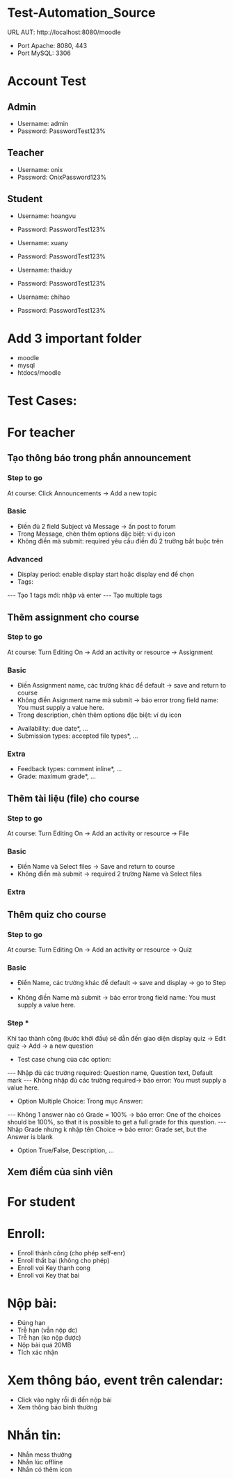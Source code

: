 # Test-Automation_Source

URL AUT: http://localhost:8080/moodle

- Port Apache: 8080, 443
- Port MySQL: 3306

# Account Test
## Admin
- Username: admin
- Password: PasswordTest123%

## Teacher
- Username: onix
- Password: OnixPassword123%

## Student
- Username: hoangvu
- Password: PasswordTest123%

- Username: xuany
- Password: PasswordTest123%

- Username: thaiduy
- Password: PasswordTest123%

- Username: chihao
- Password: PasswordTest123%

# Add 3 important folder

- moodle
- mysql
- htdocs/moodle

# Test Cases:

# For teacher

## Tạo thông báo trong phần announcement

### Step to go

At course: Click Announcements -> Add a new topic

### Basic

- Điền đủ 2 field Subject và Message -> ấn post to forum
- Trong Message, chèn thêm options đặc biệt: ví dụ icon
- Không điền mà submit: required yêu cầu điền đủ 2 trường bắt buộc trên

### Advanced

<!-- - Attachment: upload file from local -->

- Display period: enable display start hoặc display end để chọn
- Tags:

--- Tạo 1 tags mới: nhập và enter
--- Tạo multiple tags

## Thêm assignment cho course

### Step to go

At course: Turn Editing On -> Add an activity or resource -> Assignment

### Basic

- Điền Assignment name, các trường khác để default -> save and return to course
- Không điền Asignment name mà submit -> báo error trong field name: You must supply a value here.
- Trong description, chèn thêm options đặc biệt: ví dụ icon
<!-- - Additional files: upload file from local -->
- Availability: due date\*, ...
- Submission types: accepted file types\*, ...

### Extra

- Feedback types: comment inline\*, ...
- Grade: maximum grade\*, ...

## Thêm tài liệu (file) cho course

### Step to go

At course: Turn Editing On -> Add an activity or resource -> File

### Basic

- Điền Name và Select files -> Save and return to course
- Không điền mà submit -> required 2 trường Name và Select files

### Extra

<!-- - Tags: Enter tags... (1 or many) -->

## Thêm quiz cho course

### Step to go

At course: Turn Editing On -> Add an activity or resource -> Quiz

### Basic

- Điền Name, các trường khác để default -> save and display -> go to Step \*
- Không điền Name mà submit -> báo error trong field name: You must supply a value here.

<!-- - Timing: Enable các trường và điền thông tin tương ứng: Close the quiz, Time limit*, ...
- Grade: Grade to pass, Attempts allowed*: (1 or unlimited), ... -->

### Step \*

Khi tạo thành công (bước khởi đầu) sẽ dẫn đến giao diện display quiz -> Edit quiz -> Add -> a new question

- Test case chung của các option:

--- Nhập đủ các trường required: Question name, Question text, Default mark
--- Không nhập đủ các trường required-> báo error: You must supply a value here.

- Option Multiple Choice:
  Trong mục Answer:

--- Không 1 answer nào có Grade = 100% -> báo error: One of the choices should be 100%, so that it is possible to get a full grade for this question.
--- Nhập Grade nhưng k nhập tên Choice -> báo error: Grade set, but the Answer is blank

- Option True/False, Description, ...

## Xem điểm của sinh viên

# For student

# Enroll:

- Enroll thành công (cho phép self-enr)
- Enroll thất bại (không cho phép)
- Enroll voi Key thanh cong
- Enroll voi Key that bai

# Nộp bài:

- Đúng hạn
- Trễ hạn (vẫn nộp dc)
- Trễ hạn (ko nộp được)
- Nộp bài quá 20MB
- Tích xác nhận

# Xem thông báo, event trên calendar:

- Click vào ngày rồi đi đến nộp bài
- Xem thông báo bình thường

# Nhắn tin:

- Nhắn mess thường
- Nhắn lúc offline
- Nhắn có thêm icon
